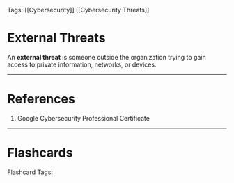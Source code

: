 Tags: [[Cybersecurity]] [[Cybersecurity Threats]]

# External Threats

An **external threat** is someone outside the organization trying to gain access to private information, networks, or devices.

---

# References

1. Google Cybersecurity Professional Certificate

---

# Flashcards

Flashcard Tags: 
